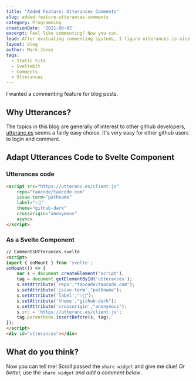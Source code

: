 ```yaml
---
title: "Added Feature: Utterances Comments"
slug: added-feature-utterances-comments
category: Programming
creationDate: '2021-06-02'
excerpt: Feel like commenting? Now you can.
lead: After evaluating commenting systems, I figure utterances is nice and would suffice!
layout: blog
author: Mark Jones
tags:
  - Static Site
  - SvelteKit
  - Comments
  - Utterances
---
```


I wanted a commenting feature for blog posts.

## Why Utterances?

The topics in this blog are generally of interest to other github developers, [utteranc.es](https://utteranc.es) seems a fairly easy choice. It's very easy for other github users to login and comment.

## Adapt Utterances Code to Svelte Component

### Utterances code
``` html
<script src="https://utteranc.es/client.js"
    repo="taocode/taocode.com"
    issue-term="pathname"
    label="✨💬"
    theme="github-dark"
    crossorigin="anonymous"
    async>
</script>
```

### As a Svelte Component

``` html
// CommentsUtterances.svelte
<script>
import { onMount } from 'svelte';
onMount(() => {
    var s = document.createElement('script'),
    tag = document.getElementById('utterances');
    s.setAttribute('repo',"taocode/taocode.com");
    s.setAttribute('issue-term',"pathname");
    s.setAttribute('label',"✨💬");
    s.setAttribute('theme',"github-dark");
    s.setAttribute('crossorigin',"anonymous");
    s.src = 'https://utteranc.es/client.js';
    tag.parentNode.insertBefore(s, tag);
});
</script>
<div id="utterances"></div>
```


## What do you think?

Now you can tell me! Scroll passed the `share widget` and give me clue! *Or better,* use the `share widget` *and add a comment below*.